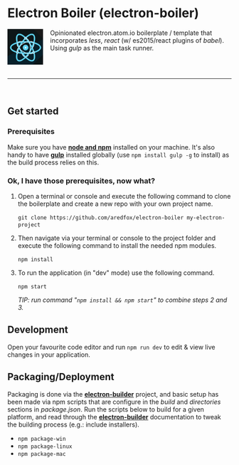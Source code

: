 # Electron Boiler (electron-boiler)
 
<img align="left" src="https://raw.githubusercontent.com/aredfox/electron-boiler/master/src/data/resources/build/icon.png" width="80" height="80" style="margin-right: 16px"> Opinionated electron.atom.io boilerplate / template that incorporates _less_, _react_ (w/ es2015/react plugins of _babel_). Using _gulp_ as the main task runner.
<p style="clear: both">
</p>

<br/>

---

<br/>

## Get started

### Prerequisites

Make sure you have [**node and npm**](https://nodejs.org/en/download/) installed on your machine. It's also handy to have [**gulp**](http://gulpjs.com/) installed globally (use `npm install gulp -g` to install) as the build process relies on this.

### Ok, I have those prerequisites, now what?

1. Open a terminal or console and execute the following command to clone the boilerplate and create a new repo with your own project name.

   ```
   git clone https://github.com/aredfox/electron-boiler my-electron-project
   ```

2. Then navigate via your terminal or console to the project folder and execute the following command to install the needed npm modules.

   ```
   npm install
   ```
    
3. To run the application (in "dev" mode) use the following command.

    ```
    npm start
    ```

    _TIP: run command "`npm install && npm start`" to combine steps 2 and 3._


## Development

Open your favourite code editor and run `npm run dev` to edit & view live changes in your application.

## Packaging/Deployment

Packaging is done via the [**electron-builder**](https://github.com/electron-userland/electron-builder#readme) project, and basic setup has been made via npm scripts that are configure in the _build_ and _directories_ sections in _package.json_. Run the scripts below to build for a given platform, and read through the [**electron-builder**](https://github.com/electron-userland/electron-builder#readme) documentation to tweak the building process (e.g.: include installers).

* `npm package-win`
* `npm package-linux`
* `npm package-mac`
</p>